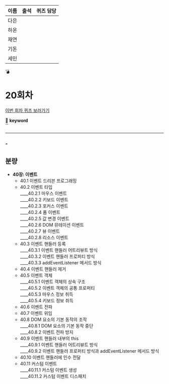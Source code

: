 |이름|출석|퀴즈 담당|
|:--:|:--:|:--:|
|다은|||
|하온|||
|재연|||
|기돈|||
|세민|||
💣

# 20회차
<a href="https://github.com/ooheunda/how-to-enjoy/issues/20">이번 회차 퀴즈 보러가기</a>  

📌 **keyword**  
    **``**

<hr> 

### - 
  

## 분량

- **40장: 이벤트**
  - 40.1 이벤트 드리븐 프로그래밍
  - 40.2 이벤트 타입  
    ____40.2.1 마우스 이벤트  
    ____40.2.2 키보드 이벤트  
    ____40.2.3 포커스 이벤트  
    ____40.2.4 폼 이벤트  
    ____40.2.5 값 변경 이벤트  
    ____40.2.6 DOM 뮤테이션 이벤트  
    ____40.2.7 뷰 이벤트  
    ____40.2.8 리소스 이벤트  
  - 40.3 이벤트 핸들러 등록  
    ____40.3.1 이벤트 핸들러 어트리뷰트 방식  
    ____40.3.2 이벤트 핸들러 프로퍼티 방식  
    ____40.3.3 addEventListener 메서드 방식  
  - 40.4 이벤트 핸들러 제거
  - 40.5 이벤트 객체  
    ____40.5.1 이벤트 객체의 상속 구조  
    ____40.5.2 이벤트 객체의 공통 프로퍼티  
    ____40.5.3 마우스 정보 취득  
    ____40.5.4 키보드 정보 취득  
  - 40.6 이벤트 전파
  - 40.7 이벤트 위임
  - 40.8 DOM 요소의 기본 동작의 조작  
    ____40.8.1 DOM 요소의 기본 동작 중단  
    ____40.8.2 이벤트 전파 방지  
  - 40.9 이벤트 핸들러 내부의 this  
    ____40.9.1 이벤트 핸들러 어트리뷰트 방식  
    ____40.9.2 이벤트 핸들러 프로퍼티 방식과 addEventListener 메서드 방식  
  - 40.10 이벤트 핸들러에 인수 전달
  - 40.11 커스텀 이벤트  
    ____40.11.1 커스텀 이벤트 생성  
    ____40.11.2 커스텀 이벤트 디스패치  
